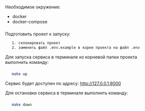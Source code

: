 ####
Необходимое окружение:
- docker
- docker-compose

##### 
Подготовить проект к запуску:
```bash
   1. склонировать проект
   2. заменить файл .env.example в корне проекта на файл .env 
```
Для запуска сервиса в терминале из корневой папки проекта выполнить команду: 
##### 
```bash
   make up
```
Сервис будет доступен по адресу: http://127.0.0.1:8000

Для остановки сервиса в терминале выполнить команду:
##### 
```bash
   make down
```
